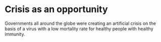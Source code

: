 # Crisis as an opportunity

Governments all around the globe were creating an artificial crisis on the basis of a virus with a low mortality rate for healthy people with healthy immunity.